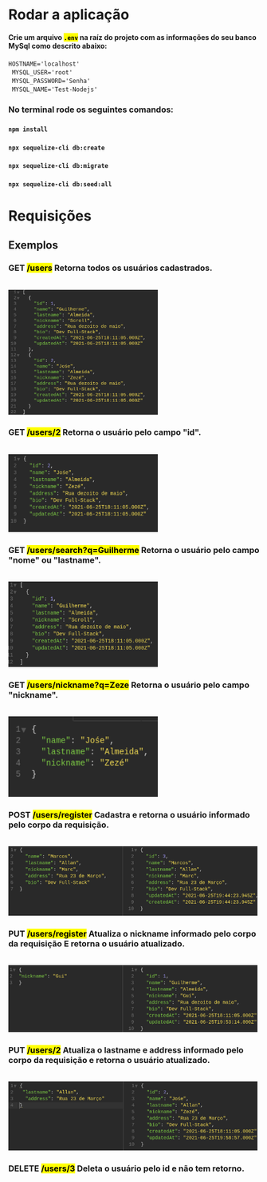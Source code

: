 <body>
  <div>
    <h1>Rodar a aplicação</h1>
    <h4>Crie um arquivo <mark><code>.env</code></mark> na raíz do projeto com as informações do seu banco MySql como
      descrito abaixo:</h4>
    <code>HOSTNAME='localhost'</code><br>
    <code> MYSQL_USER='root'</code><br>
    <code> MYSQL_PASSWORD='Senha'</code><br>
    <code> MYSQL_NAME='Test-Nodejs'</code><br>
    <h3>No terminal rode os seguintes comandos:</h3>
    <h4> <code>npm install</code></h4>
    <h4> <code>npx sequelize-cli db:create</code></h4>
    <h4> <code>npx sequelize-cli db:migrate</code></h4>
    <h4> <code>npx sequelize-cli db:seed:all</code></h4>
  </div>
  <div>
    <h1>Requisições</h1>
    <h2>Exemplos</h2>
    <div>
      <div>
        <h3>GET <mark>/users</mark> Retorna todos os usuários cadastrados.</h3>
        <br>
        <img src="./images/users.png" width="300px" height="250px" alt="example">
      </div>
      <div>
        <h3>GET <mark>/users/2</mark> Retorna o usuário pelo campo "id".</h3>
        <br>
        <img src="./images/users:id.png" width="300px" alt="example">
      </div>
      <div>
        <h3>GET <mark>/users/search?q=Guilherme</mark> Retorna o usuário pelo campo "nome" ou "lastname".</h3>
        <br>
        <img src="./images/search.png" width="300px" alt="example">
      </div>
      <div>
        <h3>GET <mark>/users/nickname?q=Zeze</mark> Retorna o usuário pelo campo "nickname".</h3>
        <br>
        <img src="./images/nickname.png" width="300px" alt="example">
      </div>
      <div>
        <h3>POST <mark>/users/register</mark> Cadastra e retorna o usuário informado pelo corpo da requisição.</h3>
        <br>
        <img src="./images/register.png" width="500px" alt="example">
      </div>
      <div>
        <h3>PUT <mark>/users/register</mark> Atualiza o nickname informado pelo corpo da requisição E retorna o usuário
          atualizado.</h3>
        <br>
        <img src="./images/updatenick.png" width="500px" alt="example">
      </div>
      <div>
        <h3>PUT <mark>/users/2</mark> Atualiza o lastname e address informado pelo corpo da requisição e retorna o usuário
          atualizado.</h3>
        <br>
        <img src="./images/update.png" width="500px" alt="example">
      </div>
      <div>
        <h3>DELETE <mark>/users/3</mark> Deleta o usuário pelo id e não tem retorno.</h3>
        <br>
      </div>
    </div>
  </div>
</body>